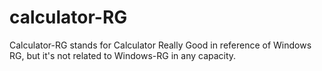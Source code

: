 # calculator-RG
 
Calculator-RG stands for Calculator Really Good in reference of Windows RG, but it's not related to Windows-RG in any capacity.

